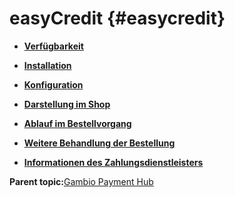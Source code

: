 # easyCredit {#easycredit}

-   **[Verfügbarkeit](7_2_2c_1_easycreditVerfuegbarkeit.md)**  

-   **[Installation](7_2_2c_2_easycreditInstallation.md)**  

-   **[Konfiguration](7_2_2c_3_easycreditKonfiguration.md)**  

-   **[Darstellung im Shop](7_2_2c_4_easycreditDarstellung.md)**  

-   **[Ablauf im Bestellvorgang](7_2_2c_5_easycreditAblaufBestellvorgang.md)**  

-   **[Weitere Behandlung der Bestellung](7_2_2c_6_easycreditWeitereBehandlungBestellung.md)**  

-   **[Informationen des Zahlungsdienstleisters](7_2_2c_7_easycreditInformationenZahlungsdienstleister.md)**  


**Parent topic:**[Gambio Payment Hub](7_2_1_GambioPaymentHub.md)

